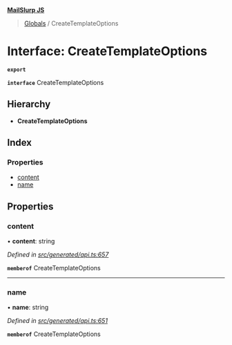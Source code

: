 **[MailSlurp JS](../README.md)**

> [Globals](../README.md) / CreateTemplateOptions

# Interface: CreateTemplateOptions

**`export`** 

**`interface`** CreateTemplateOptions

## Hierarchy

* **CreateTemplateOptions**

## Index

### Properties

* [content](createtemplateoptions.md#content)
* [name](createtemplateoptions.md#name)

## Properties

### content

•  **content**: string

*Defined in [src/generated/api.ts:657](https://github.com/mailslurp/mailslurp-client/blob/c889afa/src/generated/api.ts#L657)*

**`memberof`** CreateTemplateOptions

___

### name

•  **name**: string

*Defined in [src/generated/api.ts:651](https://github.com/mailslurp/mailslurp-client/blob/c889afa/src/generated/api.ts#L651)*

**`memberof`** CreateTemplateOptions
